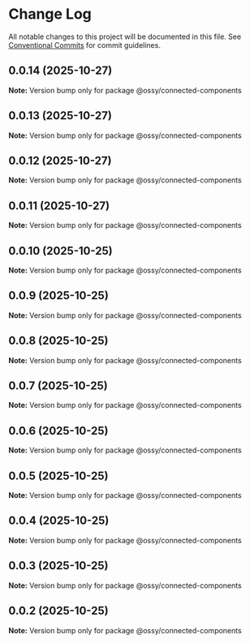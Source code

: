 # Change Log

All notable changes to this project will be documented in this file.
See [Conventional Commits](https://conventionalcommits.org) for commit guidelines.

## 0.0.14 (2025-10-27)

**Note:** Version bump only for package @ossy/connected-components





## 0.0.13 (2025-10-27)

**Note:** Version bump only for package @ossy/connected-components





## 0.0.12 (2025-10-27)

**Note:** Version bump only for package @ossy/connected-components





## 0.0.11 (2025-10-27)

**Note:** Version bump only for package @ossy/connected-components





## 0.0.10 (2025-10-25)

**Note:** Version bump only for package @ossy/connected-components





## 0.0.9 (2025-10-25)

**Note:** Version bump only for package @ossy/connected-components





## 0.0.8 (2025-10-25)

**Note:** Version bump only for package @ossy/connected-components





## 0.0.7 (2025-10-25)

**Note:** Version bump only for package @ossy/connected-components





## 0.0.6 (2025-10-25)

**Note:** Version bump only for package @ossy/connected-components





## 0.0.5 (2025-10-25)

**Note:** Version bump only for package @ossy/connected-components





## 0.0.4 (2025-10-25)

**Note:** Version bump only for package @ossy/connected-components





## 0.0.3 (2025-10-25)

**Note:** Version bump only for package @ossy/connected-components





## 0.0.2 (2025-10-25)

**Note:** Version bump only for package @ossy/connected-components
